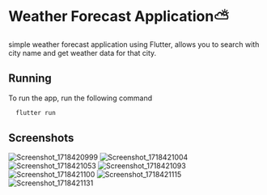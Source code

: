 
# Weather Forecast Application⛅

simple weather forecast application using Flutter, allows you to search with city name and get weather data for that city.


## Running

To run the app, run the following command

```bash
  flutter run
```


## Screenshots

![Screenshot_1718420999](https://github.com/a7md5ater/isagha/assets/61307826/26245010-a3d7-4f73-a4f5-7f601c68331a)
![Screenshot_1718421004](https://github.com/a7md5ater/isagha/assets/61307826/7c5efca2-f2f1-4761-903c-95e6d774e540)
![Screenshot_1718421053](https://github.com/a7md5ater/isagha/assets/61307826/5d3881a9-9a69-4def-b1a4-a4d3b9d0d046)
![Screenshot_1718421093](https://github.com/a7md5ater/isagha/assets/61307826/216a64bf-1b00-4711-9058-c20bc1f96d5d)
![Screenshot_1718421100](https://github.com/a7md5ater/isagha/assets/61307826/ca175987-16c9-4ca5-9a87-7c16994253b9)
![Screenshot_1718421115](https://github.com/a7md5ater/isagha/assets/61307826/7f8dc0fc-bfc7-41fe-9e49-d94b06c15dd6)
![Screenshot_1718421131](https://github.com/a7md5ater/isagha/assets/61307826/58768ce2-a615-4b5e-8f13-b27eca2b314b)











